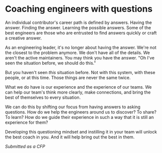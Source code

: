 # Coaching engineers with questions
An individual contributor's career path is defined by answers. Having the answer. Finding the answer. Learning the possible answers. Some of the best engineers are those who are entrusted to find answers quickly or craft a creative answer.

As an engineering leader, it's no longer about having the answer. We're not the closest to the problem anymore. We don't have all of the details. We aren't the active maintainers. You may think you have the answer. "Oh I've seen the situation before, we should do this."

But you haven't seen _this_ situation before. Not with this system, with these people, or at this time. Those things are never the same twice.

What we do have is our experience and the experience of our teams. We can help our team's think more clearly, make connections, and bring the best of themselves to every situation.

We can do this by shifting our focus from having answers to asking questions. How do we help the engineers around us to discover? To share? To learn? How do we guide their experience in such a way that it is still an experience for them?

Developing this questioning mindset and instilling it in your team will unlock the best coach in you. And it will help bring out the best in them.

_Submitted as a CFP_

